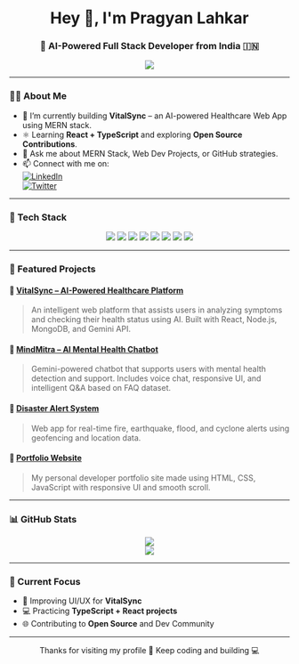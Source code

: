 <h1 align="center">Hey 👋, I'm Pragyan Lahkar</h1>
<h3 align="center">🚀 AI-Powered Full Stack Developer from India 🇮🇳</h3>

<p align="center">
  <img src="https://readme-typing-svg.herokuapp.com?color=00BFFF&lines=Full-Stack+Developer;AI+Project+Builder;React+%2B+TypeScript+Learner;Open+Source+Contributor" />
</p>

---

### 👨‍💻 About Me

- 🔬 I’m currently building **VitalSync** – an AI-powered Healthcare Web App using MERN stack.
- ⚛️ Learning **React + TypeScript** and exploring **Open Source Contributions**.
- 💬 Ask me about MERN Stack, Web Dev Projects, or GitHub strategies.
- 📫 Connect with me on:  
  [![LinkedIn](https://img.shields.io/badge/LinkedIn-blue?style=flat-square&logo=linkedin)](https://www.linkedin.com/in/pragyan2005)  
  [![Twitter](https://img.shields.io/badge/Twitter-black?style=flat-square&logo=twitter)](https://x.com/myselfpragyan)

---

### 🚀 Tech Stack

<p align="center">
  <img src="https://img.shields.io/badge/HTML5-E34F26?style=for-the-badge&logo=html5" />
  <img src="https://img.shields.io/badge/CSS3-1572B6?style=for-the-badge&logo=css3" />
  <img src="https://img.shields.io/badge/JavaScript-yellow?style=for-the-badge&logo=javascript" />
  <img src="https://img.shields.io/badge/TypeScript-blue?style=for-the-badge&logo=typescript" />
  <img src="https://img.shields.io/badge/React-61DAFB?style=for-the-badge&logo=react" />
  <img src="https://img.shields.io/badge/Node.js-339933?style=for-the-badge&logo=nodedotjs" />
  <img src="https://img.shields.io/badge/MongoDB-4EA94B?style=for-the-badge&logo=mongodb" />
  <img src="https://img.shields.io/badge/Express.js-000000?style=for-the-badge&logo=express" />
</p>

---

### 🌟 Featured Projects

#### 🔹 [VitalSync – AI-Powered Healthcare Platform](https://github.com/Code-master-pragyan/vitalsync)
> An intelligent web platform that assists users in analyzing symptoms and checking their health status using AI. Built with React, Node.js, MongoDB, and Gemini API.

#### 🔹 [MindMitra – AI Mental Health Chatbot](https://github.com/Code-master-pragyan/mindmitra)
> Gemini-powered chatbot that supports users with mental health detection and support. Includes voice chat, responsive UI, and intelligent Q&A based on FAQ dataset.

#### 🔹 [Disaster Alert System](https://github.com/Code-master-pragyan/disaster-alert)
> Web app for real-time fire, earthquake, flood, and cyclone alerts using geofencing and location data.

#### 🔹 [Portfolio Website](https://github.com/Code-master-pragyan/portfolio)
> My personal developer portfolio site made using HTML, CSS, JavaScript with responsive UI and smooth scroll.

---

### 📊 GitHub Stats

<p align="center">
  <img src="https://github-readme-streak-stats.herokuapp.com?user=Code-master-pragyan&theme=react&hide_border=true" />
  <br>
  <img src="https://github-readme-stats.vercel.app/api/top-langs/?username=Code-master-pragyan&layout=compact&theme=react&hide_border=true" />
</p>

---

### 🏁 Current Focus
- 📘 Improving UI/UX for **VitalSync**
- 💻 Practicing **TypeScript + React projects**
- 🌐 Contributing to **Open Source** and Dev Community

---

<p align="center">Thanks for visiting my profile 🙏 Keep coding and building 💻</p>
